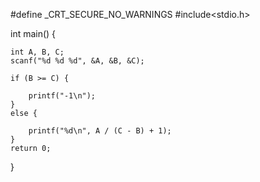 #define _CRT_SECURE_NO_WARNINGS 
#include<stdio.h>

int main() {

    int A, B, C;
    scanf("%d %d %d", &A, &B, &C);

    if (B >= C) {

        printf("-1\n");
    }
    else {
    
        printf("%d\n", A / (C - B) + 1);
    }
    return 0;
}
